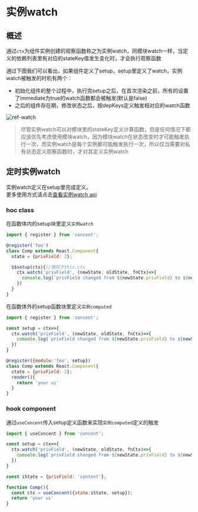 # 实例watch

## 概述
通过`ctx`为组件实例创建的观察函数称之为实例watch，同模块watch一样，当定义的依赖列表里有对应的stateKey值发生变化时，才会执行观察函数

通过下图我们可以看出，如果组件定义了setup，setup里定义了watch，实例watch被触发的时机有两个：
* 初始化组件的整个过程中，执行完setup之后，在首次渲染之前，所有的设置了immediate为true的watch函数都会被触发(默认是false)
* 之后的组件存在期，修改状态之后，按depKeys定义触发相对应的watch函数

![ref-watch](/concent-doc/img/ref-watch-attention.png)

> 尽管实例watch可以对模块里的stateKey定义计算函数，但是任何情况下都应该优先考虑使用模块watch，因为模块watch在状态改变时才可能触发执行一次，而实例watch是每个实例都可能触发执行一次，所以仅当需要对私有状态定义观察函数时，才对其定义实例watch

## 定时实例watch
实例watch定义在setup里完成定义。  
更多使用方式请点击[查看实例watch api](/api/ref-watch)
### hoc class
在函数体内的setup块里定义`实例watch`
```js
import { register } from 'concent';

@register('foo')
class Comp extends React.Component{
  state = {privField: 2};

  $$setup(ctx){//等同于this.ctx
    ctx.watch('privField', (newState, oldState, fnCtx)=>{
      console.log(`privField changed from ${newState.privField} to ${newState.privField}`);
    })
  }
}
```

在函数体外的setup函数块里定义`实例computed`
```js
import { register } from 'concent';

const setup = ctx=>{
  ctx.watch('privField', (newState, oldState, fnCtx)=>{
    console.log(`privField changed from ${newState.privField} to ${newState.privField}`);
  })
}

@register({module:'foo', setup})
class Comp extends React.Component{
  state = {privField: 2};
  render(){
    return 'your ui'
  }
}
```

### hook component
通过`useConcent`传入setup定义函数来实现`实例computed`定义的触发
```js
import { useConcent } from 'concent';

const setup = ctx=>{
  ctx.watch('privField', (newState, oldState, fnCtx)=>{
    console.log(`privField changed from ${newState.privField} to ${newState.privField}`);
  })
}

const iState = {privField: 'content'};

function Comp(){
  const ctx = useConcent({state:iState, setup});
  return 'your ui'
}
```